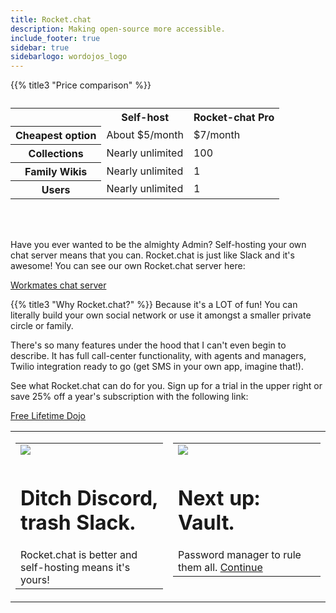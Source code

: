 ```yaml
---
title: Rocket.chat
description: Making open-source more accessible.
include_footer: true
sidebar: true
sidebarlogo: wordojos_logo
---
```


{{% title3 "Price comparison" %}}
<table>
    <caption></caption>
    <tr>
        <td> </td>
        <th scope="col" class="heman">Self-host</th>
        <th scope="col" class="skeletor">Rocket-chat Pro</th>
    </tr>
    <tr>
        <th scope="row">Cheapest option</th>
        <td>About $5/month</td>
        <td>$7/month</td>
    </tr>
    <tr>
        <th scope="row">Collections</th>
        <td>Nearly unlimited</td>
        <td>100</td>
    </tr>
    <tr>
        <th scope="row">Family Wikis</th>
        <td>Nearly unlimited</td>
        <td>1</td>
    </tr>
    <tr>
        <th scope="row">Users</th>
        <td>Nearly unlimited</td>
        <td>1</td>
    </tr>
</table>

<br><br>


Have you ever wanted to be the almighty Admin?  Self-hosting your own chat server means that you can.  Rocket.chat is just like Slack and it's awesome!  You can see our own Rocket.chat server here:

 <a href="https://chat.workmates.live">Workmates chat server</a> 

{{% title3 "Why Rocket.chat?" %}}
Because it's a LOT of fun!  You can literally build your own social network or use it amongst a smaller private circle or family.

There's so many features under the hood that I can't even begin to describe.  It has full call-center functionality, with agents and managers, Twilio integration ready to go (get SMS in your own app, imagine that!).

See what Rocket.chat can do for you.  Sign up for a trial in the upper right or save 25% off a year's subscription with the following link:

 <a href="https://blog.workdojos.com/free-dojo">Free Lifetime Dojo</a> 

 
<table border="0" cellpadding="0" cellspacing="0" width="600" id="templateColumns">
    <tr>
        <td align="center" valign="top" width="50%" class="templateColumnContainer">
            <table border="0" cellpadding="10" cellspacing="0" width="100%">
                <tr>
                    <td class="leftColumnContent">
                      <a href="https://www.rocket.chat/">  
                        <img src="https://workmates.live/wp-content/uploads/2022/11/rocket.chat-logo.png" class="columnImage" />
                    </td>
                </tr>
                <tr>
                    <td valign="top" class="leftColumnContent">
                        <h1>Ditch Discord, trash Slack.</h1>
                        Rocket.chat is better and self-hosting means it's yours! 
                    </td>
                </tr>
            </table>
        <td align="center" valign="top" width="50%" class="templateColumnContainer">
            <table border="0" cellpadding="10" cellspacing="0" width="100%">
                <tr>
                    <td class="rightColumnContent">
                      <a href="https://workdojos.com/vault">
                        <img src="https://workmates.live/wp-content/uploads/2022/11/bitwardenlogo4.png" class="columnImage" />
                    </td>
                </tr>
                <tr>
                    <td valign="top" class="rightColumnContent">
                        <h1>Next up:  Vault.</h1>
                        Password manager to rule them all.
                                                         <a href="https://workdojos.com/vault">Continue</a> 
                    </td>
                </tr>
            </table>

</table>

